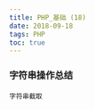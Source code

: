 ```yaml
---
title: PHP_基础 (18)
date: 2018-09-18
tags: PHP 
toc: true
---
```


### 字符串操作总结
    字符串截取

<!-- more -->


